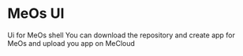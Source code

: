 # MeOs UI
Ui for MeOs shell
You can download the repository and create app for MeOs and upload you app on MeCloud
